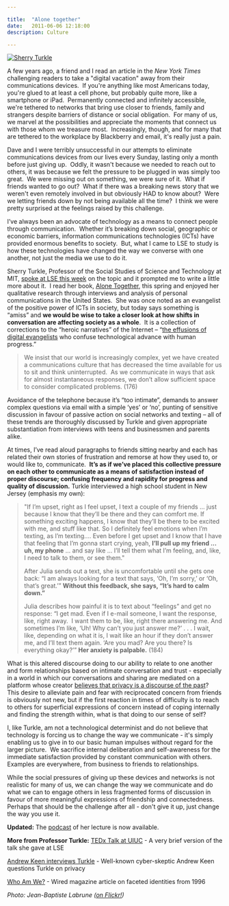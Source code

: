 ```yaml
---

title:  "Alone together"
date:   2011-06-06 12:18:00
description: Culture

---
```


<a data-flickr-embed="true"  href="https://www.flickr.com/photos/jeanbaptisteparis/3348579053/" title="Sherry Turkle"><img src="https://farm4.staticflickr.com/3547/3348579053_e985bf4430_z.jpg" class="wide-img" alt="Sherry Turkle"></a><script async src="//embedr.flickr.com/assets/client-code.js" charset="utf-8"></script>

A few years ago, a friend and I read an article in the _New York Times_ challenging readers to take a "digital vacation" away from their communications devices.  If you're anything like most Americans today, you're glued to at least a cell phone, but probably quite more, like a smartphone or iPad.  Permanently connected and infinitely accessible, we're tethered to networks that bring use closer to friends, family and strangers despite barriers of distance or social obligation.  For many of us, we marvel at the possibilities and appreciate the moments that connect us with those whom we treasure most.  Increasingly, though, and for many that are tethered to the workplace by Blackberry and email, it's really just a pain. 

Dave and I were terribly unsuccessful in our attempts to eliminate communications devices from our lives every Sunday, lasting only a month before just giving up.  Oddly, it wasn't because we needed to reach out to others, it was because we felt the pressure to be plugged in was simply too great.  We were missing out on something, we were sure of it.  What if friends wanted to go out?  What if there was a breaking news story that we weren't even remotely involved in but obviously HAD to know about?  Were we letting friends down by not being available all the time?  I think we were pretty surprised at the feelings raised by this challenge. 

I’ve always been an advocate of technology as a means to connect people through communication.  Whether it’s breaking down social, geographic or economic barriers, information communications technologies (ICTs) have provided enormous benefits to society.  But, what I came to LSE to study is how these technologies have changed the way we converse with one another, not just the media we use to do it. 

Sherry Turkle, Professor of the Social Studies of Science and Technology at MIT, [spoke at LSE this week](http://www2.lse.ac.uk/publicEvents/events/2011/20110602t1830vSL.aspx) on the topic and it prompted me to write a little more about it.  I read her book, [Alone Together](http://www.amazon.com/Alone-Together-Expect-Technology-Other/dp/0465010210), this spring and enjoyed her qualitative research through interviews and analysis of personal communications in the United States.  She was once noted as an evangelist of the positive power of ICTs in society, but today says something is “amiss” and **we would be wise to take a closer look at how shifts in conversation are affecting society as a whole**.  It is a collection of corrections to the “heroic narratives” of the Internet – “[the effusions of digital evangelists](http://www.guardian.co.uk/books/2011/jan/30/alone-together-sherry-turkle-review) who confuse technological advance with human progress.”

> We insist that our world is increasingly complex, yet we have created a communications culture that has decreased the time available for us to sit and think uninterrupted.  As we communicate in ways that ask for almost instantaneous responses, we don’t allow sufficient space to consider complicated problems. (176)

Avoidance of the telephone because it’s “too intimate”, demands to answer complex questions via email with a simple ‘yes’ or ‘no’, punting of sensitive discussion in favour of passive action on social networks and texting – all of these trends are thoroughly discussed by Turkle and given appropriate substantiation from interviews with teens and businessmen and parents alike. 

At times, I’ve read aloud paragraphs to friends sitting nearby and each has related their own stories of frustration and remorse at how they used to, or would like to, communicate.  **It’s as if we’ve placed this collective pressure on each other to communicate as a means of satisfaction instead of proper discourse; confusing frequency and rapidity for progress and quality of discussion.** Turkle interviewed a high school student in New Jersey (emphasis my own):

> "If I’m upset, right as I feel upset, I text a couple of my friends ... just because I know that they’ll be there and they can comfort me. If something exciting happens, I know that they’ll be there to be excited with me, and stuff like that. So I definitely feel emotions when I’m texting, as I’m texting.... Even before I get upset and I know that I have that feeling that I’m gonna start crying, yeah, **I’ll pull up my friend ... uh, my phone** ... and say like ... I’ll tell them what I’m feeling, and, like, I need to talk to them, or see them." 
>
> After Julia sends out a text, she is uncomfortable until she gets one back: “I am always looking for a text that says, ‘Oh, I’m sorry,’ or ‘Oh, that’s great.’” **Without this feedback, she says, “It’s hard to calm down.”** 
>
> Julia describes how painful it is to text about “feelings” and get no response: “I get mad. Even if I e-mail someone, I want the response, like, right away.  I want them to be, like, right there answering me. And sometimes I’m like, ‘Uh! Why can’t you just answer me?’ . . . I wait, like, depending on what it is, I wait like an hour if they don’t answer me, and I’ll text them again. ‘Are you mad? Are you there? Is everything okay?’” **Her anxiety is palpable.** (184)

What is this altered discourse doing to our ability to relate to one another and form relationships based on intimate conversation and trust - especially in a world in which our conversations and sharing are mediated on a platform whose creator [believes that privacy is a discourse of the past](http://www.readwriteweb.com/archives/facebooks_zuckerberg_says_the_age_of_privacy_is_ov.php)?  This desire to alleviate pain and fear with reciprocated concern from friends is obviously not new, but if the first reaction in times of difficulty is to reach to others for superficial expressions of concern instead of coping internally and finding the strength within, what is that doing to our sense of self? 

I, like Turkle, am not a technological determinist and do not believe that technology is forcing us to change the way we communicate - it's simply enabling us to give in to our basic human impulses without regard for the larger picture.  We sacrifice internal deliberation and self-awareness for the immediate satisfaction provided by constant communication with others.  Examples are everywhere, from business to friends to relationships. 

While the social pressures of giving up these devices and networks is not realistic for many of us, we can change the way we communicate and do what we can to engage others in less fragmented forms of discussion in favour of more meaningful expressions of friendship and connectedness. Perhaps that should be the challenge after all - don't give it up, just change the way you use it. 

**Updated:** The [podcast](http://richmedia.lse.ac.uk/publicLecturesAndEvents/20110602_1830_aloneTogether.mp3) of her lecture is now available. 

**More from Professor Turkle:**
[TEDx Talk at UIUC](http://www.youtube.com/watch?v=MtLVCpZIiNs) - A very brief version of the talk she gave at LSE

[Andrew Keen interviews Turkle](http://www.youtube.com/watch?v=UEiRyxbA3c0) - Well-known cyber-skeptic Andrew Keen questions Turkle on privacy

[Who Am We?](http://www.wired.com/wired/archive/4.01/turkle.html) - Wired magazine article on faceted identities from 1996 

_Photo: Jean-Baptiste Labrune ([on Flickr!](http://www.flickr.com/photos/jeanbaptisteparis/3348579053/))_